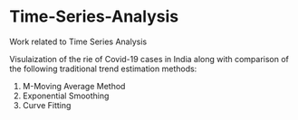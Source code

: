 # Time-Series-Analysis
Work related to Time Series Analysis

Visulaization of the rie of Covid-19 cases in India along with comparison of the following traditional trend estimation methods:
1. M-Moving Average Method
2. Exponential Smoothing
3. Curve Fitting
